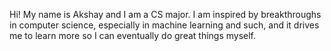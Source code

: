 Hi!
My name is Akshay and I am a CS major. I am inspired by breakthroughs in computer science, especially in machine learning and such, and it drives me to learn more so I can eventually do great things myself.
